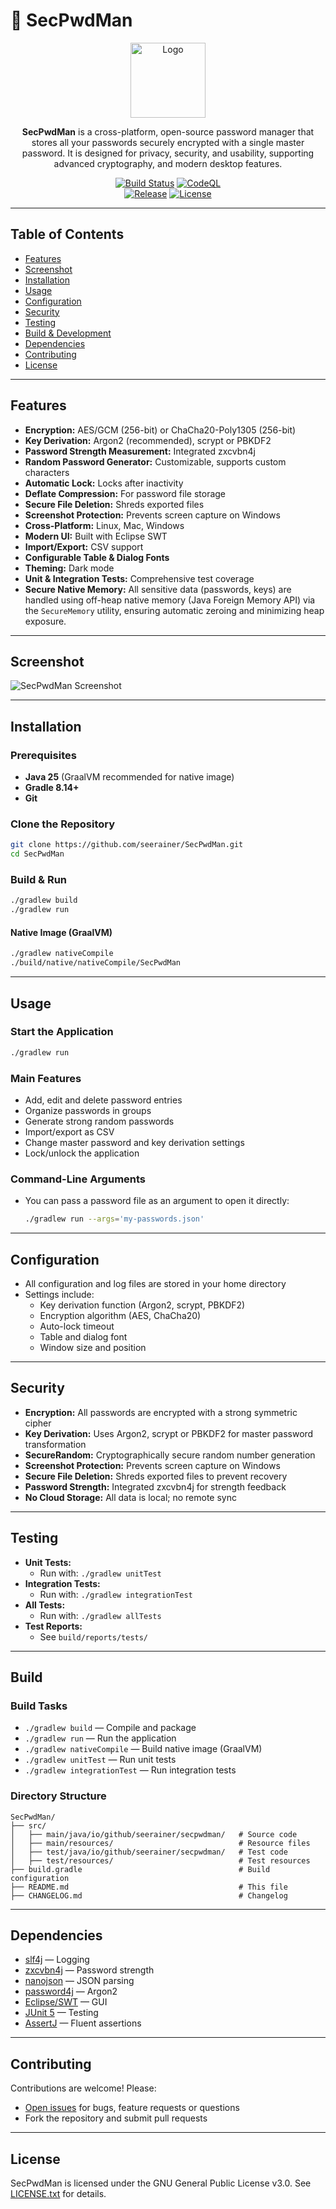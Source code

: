 # 🔐 SecPwdMan

<p align="center">
  <img width="120" height="120" alt="Logo" src="https://github.com/user-attachments/assets/fcdba2df-fb5e-4aba-a3f9-76ab2ff2be03" />
</p>

<p align="center">
<b>SecPwdMan</b> is a cross-platform, open-source password manager that stores all your passwords securely encrypted with a single master password. It is designed for privacy, security, and usability, supporting advanced cryptography, and modern desktop features.
</p>

<p align="center">
  <a href="https://github.com/seerainer/SecPwdMan/actions/workflows/gradle.yml"><img src="https://github.com/seerainer/SecPwdMan/actions/workflows/gradle.yml/badge.svg" alt="Build Status"></a>
  <a href="https://github.com/seerainer/SecPwdMan/security/code-scanning"><img src="https://github.com/seerainer/SecPwdMan/workflows/CodeQL/badge.svg" alt="CodeQL"></a>
  <br />
  <a href="https://github.com/seerainer/SecPwdMan/releases"><img src="https://img.shields.io/github/v/release/seerainer/SecPwdMan?style=flat-square" alt="Release"></a>
  <a href="LICENSE.txt"><img src="https://img.shields.io/github/license/seerainer/SecPwdMan?style=flat-square" alt="License"></a>
</p>

---

## Table of Contents
- [Features](#features)
- [Screenshot](#screenshot)
- [Installation](#installation)
- [Usage](#usage)
- [Configuration](#configuration)
- [Security](#security)
- [Testing](#testing)
- [Build & Development](#build)
- [Dependencies](#dependencies)
- [Contributing](#contributing)
- [License](#license)

---

## Features
- **Encryption:** AES/GCM (256-bit) or ChaCha20-Poly1305 (256-bit)
- **Key Derivation:** Argon2 (recommended), scrypt or PBKDF2
- **Password Strength Measurement:** Integrated zxcvbn4j
- **Random Password Generator:** Customizable, supports custom characters
- **Automatic Lock:** Locks after inactivity
- **Deflate Compression:** For password file storage
- **Secure File Deletion:** Shreds exported files
- **Screenshot Protection:** Prevents screen capture on Windows
- **Cross-Platform:** Linux, Mac, Windows
- **Modern UI:** Built with Eclipse SWT
- **Import/Export:** CSV support
- **Configurable Table & Dialog Fonts**
- **Theming:** Dark mode
- **Unit & Integration Tests:** Comprehensive test coverage
- **Secure Native Memory:** All sensitive data (passwords, keys) are handled using off-heap native memory (Java Foreign Memory API) via the `SecureMemory` utility, ensuring automatic zeroing and minimizing heap exposure.

---

## Screenshot
![SecPwdMan Screenshot](https://github.com/seerainer/SecPwdMan/assets/50533219/3651e148-d5a7-4f5c-b288-3df4a21ca774)

---

## Installation

### Prerequisites
- **Java 25** (GraalVM recommended for native image)
- **Gradle 8.14+**
- **Git**

### Clone the Repository
```sh
git clone https://github.com/seerainer/SecPwdMan.git
cd SecPwdMan
```

### Build & Run
```sh
./gradlew build
./gradlew run
```

#### Native Image (GraalVM)
```sh
./gradlew nativeCompile
./build/native/nativeCompile/SecPwdMan
```

---

## Usage

### Start the Application
```sh
./gradlew run
```

### Main Features
- Add, edit and delete password entries
- Organize passwords in groups
- Generate strong random passwords
- Import/export as CSV
- Change master password and key derivation settings
- Lock/unlock the application

### Command-Line Arguments
- You can pass a password file as an argument to open it directly:
  ```sh
  ./gradlew run --args='my-passwords.json'
  ```

---

## Configuration
- All configuration and log files are stored in your home directory
- Settings include:
  - Key derivation function (Argon2, scrypt, PBKDF2)
  - Encryption algorithm (AES, ChaCha20)
  - Auto-lock timeout
  - Table and dialog font
  - Window size and position

---

## Security
- **Encryption:** All passwords are encrypted with a strong symmetric cipher
- **Key Derivation:** Uses Argon2, scrypt or PBKDF2 for master password transformation
- **SecureRandom:** Cryptographically secure random number generation
- **Screenshot Protection:** Prevents screen capture on Windows
- **Secure File Deletion:** Shreds exported files to prevent recovery
- **Password Strength:** Integrated zxcvbn4j for strength feedback
- **No Cloud Storage:** All data is local; no remote sync

---

## Testing
- **Unit Tests:**
  - Run with: `./gradlew unitTest`
- **Integration Tests:**
  - Run with: `./gradlew integrationTest`
- **All Tests:**
  - Run with: `./gradlew allTests`
- **Test Reports:**
  - See `build/reports/tests/`

---

## Build

### Build Tasks
- `./gradlew build` — Compile and package
- `./gradlew run` — Run the application
- `./gradlew nativeCompile` — Build native image (GraalVM)
- `./gradlew unitTest` — Run unit tests
- `./gradlew integrationTest` — Run integration tests

### Directory Structure
```
SecPwdMan/
├── src/
│   ├── main/java/io/github/seerainer/secpwdman/   # Source code
│   ├── main/resources/                            # Resource files
│   ├── test/java/io/github/seerainer/secpwdman/   # Test code
│   ├── test/resources/                            # Test resources
├── build.gradle                                   # Build configuration
├── README.md                                      # This file
├── CHANGELOG.md                                   # Changelog
```

---

## Dependencies
- [slf4j](https://github.com/qos-ch/slf4j) — Logging
- [zxcvbn4j](https://github.com/nulab/zxcvbn4j) — Password strength
- [nanojson](https://github.com/mmastrac/nanojson) — JSON parsing
- [password4j](https://github.com/Password4j/password4j) — Argon2
- [Eclipse/SWT](https://github.com/eclipse-platform/eclipse.platform.swt) — GUI
- [JUnit 5](https://junit.org/junit5/) — Testing
- [AssertJ](https://assertj.github.io/doc/) — Fluent assertions

---

## Contributing

Contributions are welcome! Please:
- [Open issues](https://github.com/seerainer/SecPwdMan/issues) for bugs, feature requests or questions
- Fork the repository and submit pull requests

---

## License

SecPwdMan is licensed under the GNU General Public License v3.0. See [LICENSE.txt](LICENSE.txt) for details.
